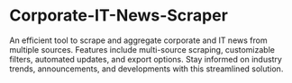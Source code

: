 # Corporate-IT-News-Scraper
An efficient tool to scrape and aggregate corporate and IT news from multiple sources. Features include multi-source scraping, customizable filters, automated updates, and export options. Stay informed on industry trends, announcements, and developments with this streamlined solution.
